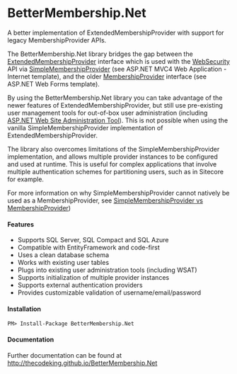 BetterMembership.Net
========================

A better implementation of ExtendedMembershipProvider with support for legacy MembershipProvider APIs.

The BetterMembership.Net library bridges the gap between the [ExtendedMembershipProvider][2] interface which is used with the [WebSecurity][5] API via [SimpleMembershipProvider][4] (see ASP.NET MVC4 Web Application - Internet template), and the older [MembershipProvider][3] interface (see ASP.NET Web Forms template).

By using the BetterMembership.Net library you can take advantage of the newer features of ExtendedMembershipProvider, but still use pre-existing user management tools for out-of-box user administration (including [ASP.NET Web Site Administration Tool][1]). This is not possible when using the vanilla SimpleMembershipProvider implementation of ExtendedMembershipProvider.

The library also overcomes limitations of the SimpleMembershipProvider implementation, and allows multiple provider instances to be configured and used at runtime. This is useful for complex applications that involve multiple authentication schemes for partitioning users, such as in Sitecore for example.

For more information on why SimpleMembershipProvider cannot natively be used as a MembershipProvider, see [SimpleMembershipProvider vs MembershipProvider][1])

#### Features

* Supports SQL Server, SQL Compact and SQL Azure
* Compatible with EntityFramework and code-first
* Uses a clean database schema 
* Works with existing user tables
* Plugs into existing user administration tools (including WSAT)
* Supports initialization of multiple provider instances
* Supports external authentication providers
* Provides customizable validation of username/email/password

#### Installation

	PM> Install-Package BetterMembership.Net

#### Documentation

Further documentation can be found at http://thecodeking.github.io/BetterMembership.Net
		
[1]: http://www.thecodeking.co.uk/2013/08/simplemembershipprovider-vs.html
[2]: http://msdn.microsoft.com/en-us/library/webmatrix.webdata.extendedmembershipprovider(v=vs.111).aspx
[3]: http://msdn.microsoft.com/en-us/library/system.web.security.membershipprovider.aspx
[4]: http://msdn.microsoft.com/en-us/library/webmatrix.webdata.simplemembershipprovider(v=vs.111).aspx
[5]: http://msdn.microsoft.com/en-us/library/webmatrix.webdata.websecurity(v=vs.111).aspx